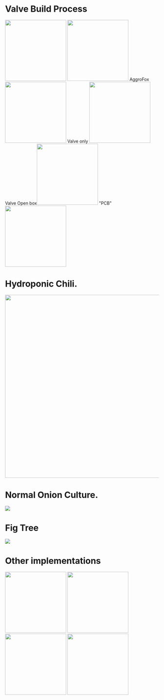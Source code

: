 # Valve Build Process
<img src="https://image.ibb.co/ccTEeT/Whats_App_Image_2018_07_29_at_01_23_14_2.jpg" width="200"> <img src="https://image.ibb.co/eDdQm8/Whats_App_Image_2018_07_29_at_01_23_14_1.jpg" width="200">
AggroFox <img src="https://image.ibb.co/h5drR8/Whats_App_Image_2018_07_29_at_01_22_33.jpg" width="200">
Valve only <img src="https://image.ibb.co/gHZnzT/Whats_App_Image_2018_07_29_at_01_22_45.jpg" width="200">
Valve Open box<img src="https://image.ibb.co/d377zT/Whats_App_Image_2018_07_29_at_01_23_13.jpg" width="200">
"PCB" <img src="https://image.ibb.co/m2H7zT/Whats_App_Image_2018_07_29_at_01_23_14.jpg" width="200">


# Hydroponic Chili.

<img src="https://image.ibb.co/dre1B8/Whats_App_Image_2018_07_29_at_21_23_06_1.jpg" width="600">

# Normal Onion Culture.

<img src="https://image.ibb.co/iS4CJo/Whats_App_Image_2018_07_29_at_21_23_09_1.jpg">

# Fig Tree

<img src="https://image.ibb.co/gqfmdo/Whats_App_Image_2018_07_29_at_21_23_06.jpg">

# Other implementations

<img src="https://image.ibb.co/iS4CJo/Whats_App_Image_2018_07_29_at_21_23_09_1.jpg" width="200"> <img src="https://image.ibb.co/mY2cjT/Whats_App_Image_2018_07_29_at_21_23_09.jpg" width="200"> <img src="https://image.ibb.co/fkrsJo/Whats_App_Image_2018_07_29_at_21_23_08_1.jpg" width="200"> <img src="https://image.ibb.co/jW7or8/Whats_App_Image_2018_07_29_at_21_23_08.jpg" width="200">




